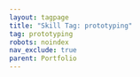 ```yaml
---
layout: tagpage
title: "Skill Tag: prototyping"
tag: prototyping
robots: noindex
nav_exclude: true
parent: Portfolio
---
```

